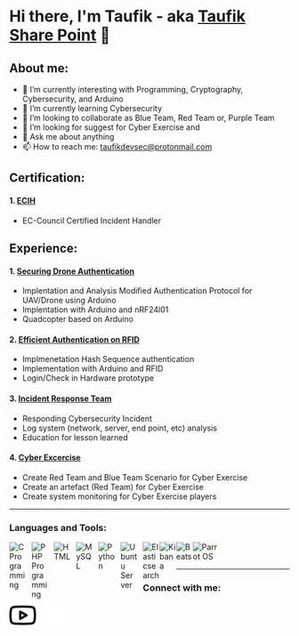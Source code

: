 # Hi there, I'm Taufik - aka [Taufik Share Point](https://www.youtube.com/channel/UCMTHX_NLtyHDU_ZtLdw9-cA/videos) 👋
## About me:
- 🔭 I’m currently interesting with Programming, Cryptography, Cybersecurity, and Arduino
- 🌱 I’m currently learning Cybersecurity
- 👯 I’m looking to collaborate as Blue Team, Red Team or, Purple Team 
- 🤔 I’m looking for suggest for Cyber Exercise and 
- 💬 Ask me about anything
- 📫 How to reach me: taufikdevsec@protonmail.com

## Certification:

#### 1. [ECIH](https://www.eccouncil.org/programs/ec-council-certified-incident-handler-ecih/) 
   - EC-Council Certified Incident Handler

## Experience:
#### 1. [Securing Drone Authentication](https://docplayer.info/113576930-Implementasi-algoritma-present-sebagai-pengamanan-data-autentikasi-rfid-pada-uav-berbasis-arduino.html)
   - Implentation and Analysis Modified Authentication Protocol for UAV/Drone using Arduino
   - Implentation with Arduino and nRF24l01
   - Quadcopter based on Arduino
#### 2. [Efficient Authentication on RFID](https://ieeexplore.ieee.org/abstract/document/8168531)
   - Implmenetation Hash Sequence authentication
   - Implementation with Arduino and RFID
   - Login/Check in Hardware prototype
#### 3. [Incident Response Team](cynet.com/incident-response/incident-response-team-a-blueprint-for-success/)
   - Responding Cybersecurity Incident
   - Log system (network, server, end point, etc) analysis
   - Education for lesson learned
#### 4. [Cyber Excercise](https://www.vic.gov.au/sites/default/files/2019-08/Vic-Gov-Cyber-Exercise-guide.pdf)
   - Create Red Team and Blue Team Scenario for Cyber Exercise
   - Create an artefact (Red Team) for Cyber Exercise
   - Create system monitoring for Cyber Exercise players
   
---

### Languages and Tools:

[<img align="left" alt="C Programming" width="30px" src="https://upload.wikimedia.org/wikipedia/commons/1/18/C_Programming_Language.svg" style="padding-right:10px;" />][webdev]
[<img align="left" alt="PHP Programming" width="30px" src="[https://upload.wikimedia.org/wikipedia/commons/2/27/PHP-logo.svg](https://www.php.net/images/logos/new-php-logo.svg)" style="padding-right:10px;" />][webdev]
[<img align="left" alt="HTML" width="30px" src="https://upload.wikimedia.org/wikipedia/commons/6/61/HTML5_logo_and_wordmark.svg" style="padding-right:10px;" />][webdev]
[<img align="left" alt="MySQL" width="30px" src="https://cdn.jsdelivr.net/gh/devicons/devicon/icons/mysql/mysql-original.svg" style="padding-right:10px;" />][webdev]
[<img align="left" alt="Python" width="30px" src="https://upload.wikimedia.org/wikipedia/commons/thumb/c/c3/Python-logo-notext.svg/110px-Python-logo-notext.svg.png?20100317150552" style="padding-right:10px;" />][webdev]
[<img align="left" alt="Ubuntu Server" width="30px" src="https://upload.wikimedia.org/wikipedia/commons/a/ab/Logo-ubuntu_cof-orange-hex.svg" style="padding-right:10px;" />][webdev]
[<img align="left" alt="Elasticsearch" width="30px" src="https://static-www.elastic.co/v3/assets/bltefdd0b53724fa2ce/blt36f2da8d650732a0/5d0823c3d8ff351753cbc99f/logo-elasticsearch-32-color.svg" style="padding-right:0px;" />][webdev]
[<img align="left" alt="Kibana" width="30px" src="https://static-www.elastic.co/v3/assets/bltefdd0b53724fa2ce/blt4466841eed0bf232/5d082a5e97f2babb5af907ee/logo-kibana-32-color.svg" style="padding-right:0px;" />][webdev]
[<img align="left" alt="Beats" width="30px" src="https://images.contentstack.io/v3/assets/bltefdd0b53724fa2ce/blta3a797dfc3d80de3/5d0c1b1977f34fd55839ab58/logo-beats-32-color.svg" style="padding-right:0px;" />][webdev]
[<img align="left" alt="Parrot OS" width="50px" src="https://upload.wikimedia.org/wikipedia/commons/4/45/Parrot_Logo.png" style="padding-right:10px;" />][webdev]


<br />
<br />

---


### Connect with me:

[![website](./img/youtube-light.svg)](https://www.youtube.com/channel/UCMTHX_NLtyHDU_ZtLdw9-cA#gh-light-mode-only)
[![website](./img/youtube-dark.svg)](https://www.youtube.com/channel/UCMTHX_NLtyHDU_ZtLdw9-cA#gh-dark-mode-only)


[webdev]: https://github.com/TaufikSharePoint/TaufikSharePoint
